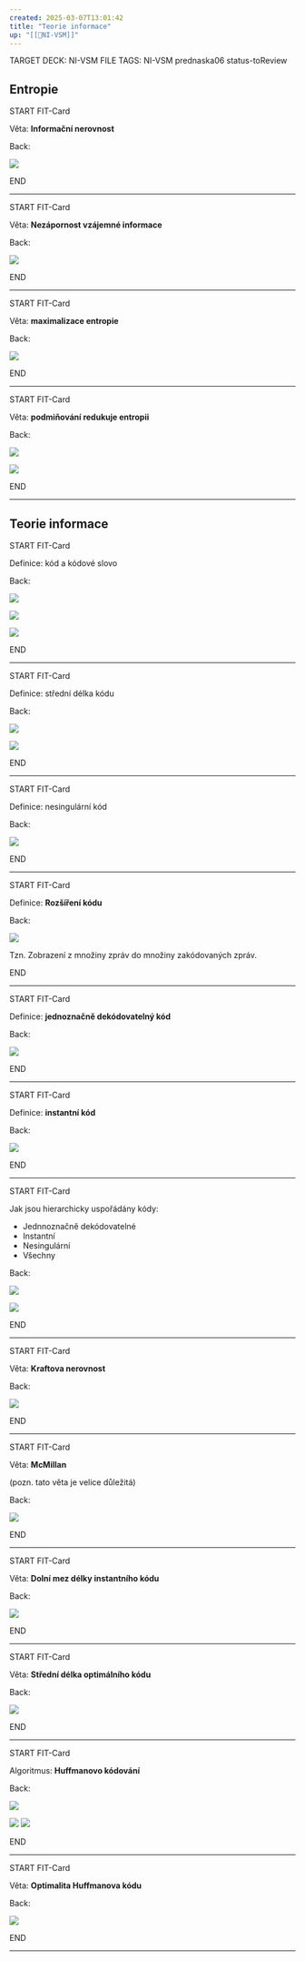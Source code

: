 ```yaml
---
created: 2025-03-07T13:01:42
title: "Teorie informace"
up: "[[📖NI-VSM]]"
---
```


TARGET DECK: NI-VSM
FILE TAGS: NI-VSM prednaska06 status-toReview

## Entropie

START
FIT-Card

Věta: **Informační nerovnost**

Back:

![](../../Assets/Pasted%20image%2020250307130216.png)
<!--ID: 1746518364889-->
END

---


START
FIT-Card

Věta: **Nezápornost vzájemné informace**

Back:

![](../../Assets/Pasted%20image%2020250307130230.png)
<!--ID: 1746518364892-->
END

---


START
FIT-Card

Věta: **maximalizace entropie**

Back:

![](../../Assets/Pasted%20image%2020250307130246.png)
<!--ID: 1746518364895-->
END

---


START
FIT-Card

Věta: **podmiňování redukuje entropii**

Back:

![](../../Assets/Pasted%20image%2020250307130304.png)

<!-- ExerciseStart -->
![](../../Assets/Pasted%20image%2020250307130316.png)
<!-- ExerciseEnd -->
<!--ID: 1746518364898-->
END

---

## Teorie informace


START
FIT-Card

Definice: kód a kódové slovo

Back:

![](../../Assets/Pasted%20image%2020250307130454.png)

<!-- DetailInfoStart -->
![](../../Assets/Pasted%20image%2020250307130500.png)
<!-- DetailInfoEnd -->

<!-- ExampleStart -->
![](../../Assets/Pasted%20image%2020250307130507.png)
<!-- ExampleEnd -->
<!--ID: 1746518364901-->
END

---


START
FIT-Card

Definice: střední délka kódu

Back:

![](../../Assets/Pasted%20image%2020250307130525.png)

<!-- ExampleStart -->
![](../../Assets/Pasted%20image%2020250307130536.png)
<!-- ExampleEnd -->
<!--ID: 1746518364903-->
END

---


START
FIT-Card

Definice: nesingulární kód

Back:

![](../../Assets/Pasted%20image%2020250307130549.png)
<!--ID: 1746518364906-->
END

---


START
FIT-Card

Definice: **Rozšíření kódu**

Back:

![](../../Assets/Pasted%20image%2020250307130602.png)

Tzn. Zobrazení z množiny zpráv do množiny zakódovaných zpráv.
<!--ID: 1746518364909-->
END

---


START
FIT-Card

Definice: **jednoznačně dekódovatelný kód**

Back:

![](../../Assets/Pasted%20image%2020250307130625.png)
<!--ID: 1746518364911-->
END

---


START
FIT-Card

Definice: **instantní kód**

Back:

![](../../Assets/Pasted%20image%2020250307130636.png)
<!--ID: 1746518364914-->
END

---


START
FIT-Card

Jak jsou hierarchicky uspořádány kódy:
- Jednnoznačně dekódovatelné
- Instantní
- Nesingulární
- Všechny

Back:

![](../../Assets/Pasted%20image%2020250307130717.png)

<!-- ExampleStart -->
![](../../Assets/Pasted%20image%2020250307130725.png)
<!-- ExampleEnd -->
<!--ID: 1746518364917-->
END

---


START
FIT-Card

Věta: **Kraftova nerovnost**

Back:

![](../../Assets/Pasted%20image%2020250307130740.png)
<!--ID: 1746518364920-->
END

---


START
FIT-Card

Věta: **McMillan**

(pozn. tato věta je velice důležitá)

Back:

![](../../Assets/Pasted%20image%2020250307130753.png)
<!--ID: 1746518364923-->
END

---


START
FIT-Card

Věta: **Dolní mez délky instantního kódu**

Back:

![](../../Assets/Pasted%20image%2020250307130827.png)
<!--ID: 1746518364926-->
END

---


START
FIT-Card

Věta: **Střední délka optimálního kódu**

Back:

![](../../Assets/Pasted%20image%2020250307155922.png)
<!--ID: 1746518364928-->
END

---


START
FIT-Card

Algoritmus: **Huffmanovo kódování**

Back:

![](../../Assets/Pasted%20image%2020250307155942.png)

<!-- ExampleStart -->
![](../../Assets/Pasted%20image%2020250307155959.png)
![](../../Assets/Pasted%20image%2020250307160010.png)
<!-- ExampleEnd -->
<!--ID: 1746518364931-->
END

---


START
FIT-Card

Věta: **Optimalita Huffmanova kódu**

Back:

![](../../Assets/Pasted%20image%2020250307160038.png)
<!--ID: 1746518364934-->
END

---
